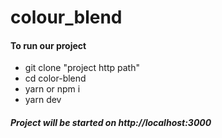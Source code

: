 # colour_blend

#### To run our project
- git clone "project http path"
- cd color-blend
- yarn or npm i
- yarn dev

#####   Project will be started on http://localhost:3000
